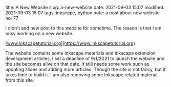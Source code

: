 title: A New Website
slug: a-new-website
date: 2021-09-03 15:07
modified: 2021-09-03 15:07
tags: inkscape, python
note: a post about new website
no: 77

I didn't add new post to this website for sometime. The reason is that I am busy 
working on a new website. 

[www.inkscapetutorial.org](https://www.inkscapetutorial.org)

The website contains some Inkscape materials and Inkscape extension development 
articles.  I set a deadline of 9/1/2021 to launch the website and the site becomes 
alive on that date.  It still needs some work such as updating slides and adding 
more articles. Though the site is not fancy, but it takes time to 
build it. I am also removing some Inkscape related material from this site. 

